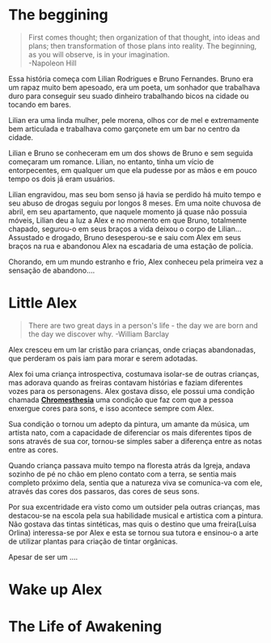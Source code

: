 ﻿
# The beggining

> First comes thought; then organization of that thought, into ideas and plans; then transformation of those plans into reality. The beginning, as you will observe, is in your imagination.  
-Napoleon Hill  

Essa história começa com Lilian Rodrigues e Bruno Fernandes. Bruno era um rapaz muito bem apesoado, era um poeta, um sonhador que trabalhava duro para conseguir seu suado dinheiro trabalhando bicos na cidade ou tocando em bares.

Lilian era uma linda mulher, pele morena, olhos cor de mel e extremamente bem articulada e trabalhava como garçonete em um bar no centro da cidade.

Lilian e Bruno se conheceram em um dos shows de Bruno e sem seguida começaram um romance. Lilian, no entanto, tinha um vício de entorpecentes, em qualquer um que ela pudesse por as mãos e em pouco tempo os dois já eram usuários.

Lilian engravidou, mas seu bom senso já havia se perdido há muito tempo e seu abuso de drogas seguiu por longos 8 meses. Em uma noite chuvosa de abril, em seu apartamento, que naquele momento já quase não possuia móveis, Lilian deu a luz a Alex e no momento em que Bruno, totalmente chapado, segurou-o em seus braços a vida deixou o corpo de Lilian...
Assustado e drogado, Bruno desesperou-se e saiu com Alex em seus braços na rua e abandonou Alex na escadaria de uma estação de polícia.

Chorando, em um mundo estranho e frio, Alex conheceu pela primeira vez a sensação de abandono.... 


# Little Alex

> There are two great days in a person's life - the day we are born and the day we discover why. 
> -William Barclay  


Alex cresceu em um lar cristão para crianças, onde criaças abandonadas, que perderam os pais iam para morar e serem adotadas.

Alex foi uma criança introspectiva, costumava isolar-se de outras crianças, mas adorava quando as freiras contavam histórias e faziam diferentes vozes para os personagens. Alex gostava disso, ele possui uma condição chamada **[Chromesthesia](https://en.wikipedia.org/wiki/Chromesthesia)** uma condição que faz com que a pessoa enxergue cores para sons, e isso acontece sempre com Alex.

Sua condição o tornou um adepto da pintura, um amante da música, um artista nato, com a capacidade de diferenciar os mais diferentes tipos de sons através de sua cor, tornou-se simples saber a diferença entre as notas entre as cores.

Quando criança passava muito tempo na floresta atrás da Igreja, andava sozinho de pé no chão em pleno contato com a terra, se sentia mais completo próximo dela, sentia que a natureza viva se comunica-va com ele, através das cores dos passaros, das cores de seus sons.

Por sua excentridade era visto como um outsider pela outras crianças, mas destacou-se na escola pela sua habilidade musical e artistica com a pintura. Não gostava das tintas sintéticas, mas quis o destino que uma freira(Luísa Orlina) interessa-se por Alex e esta se tornou sua tutora e ensinou-o a arte de utilizar plantas para criação de tintar orgânicas.

Apesar de ser um ....


# Wake up Alex




# The Life of Awakening
<!--stackedit_data:
eyJoaXN0b3J5IjpbNzM0OTQ5NTUxXX0=
-->